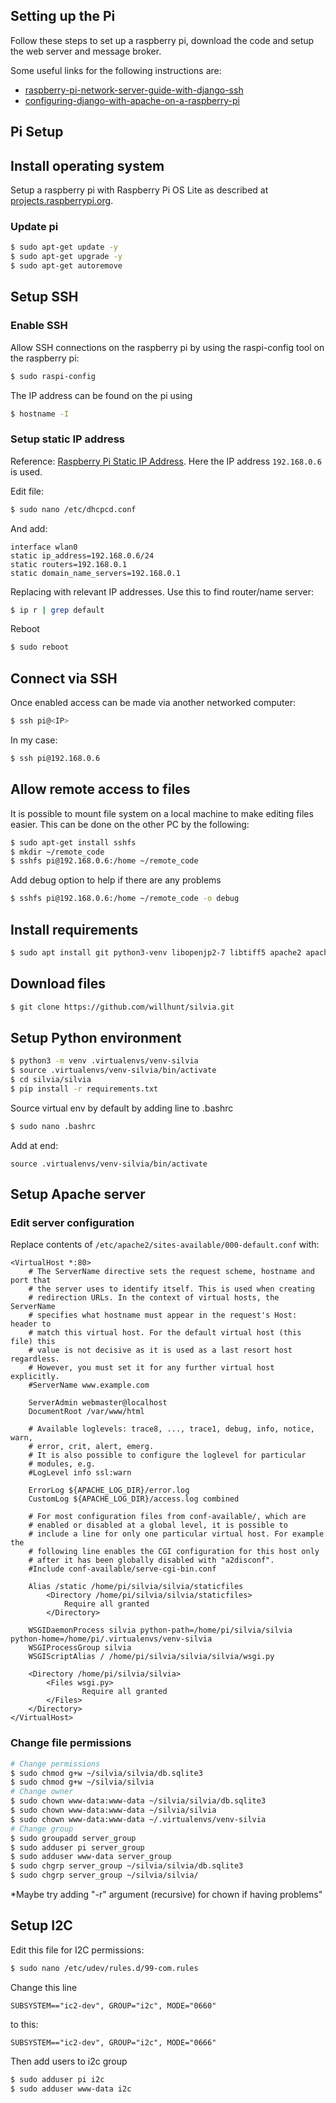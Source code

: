 ## Setting up the Pi
Follow these steps to set up a raspberry pi, download the code and setup the web server and message broker.

Some useful links for the following instructions are:
* [raspberry-pi-network-server-guide-with-django-ssh](https://www.codingforentrepreneurs.com/blog/raspberry-pi-network-server-guide-with-django-ssh/)
* [configuring-django-with-apache-on-a-raspberry-pi](https://mikesmithers.wordpress.com/2017/02/21/configuring-django-with-apache-on-a-raspberry-pi/)

## Pi Setup
## Install operating system
Setup a raspberry pi with Raspberry Pi OS Lite as described at [projects.raspberrypi.org](https://projects.raspberrypi.org/en/projects/raspberry-pi-setting-up).

### Update pi
```bash
$ sudo apt-get update -y
$ sudo apt-get upgrade -y
$ sudo apt-get autoremove
```

## Setup SSH
### Enable SSH
Allow SSH connections on the raspberry pi by using the raspi-config tool on the raspberry pi:
```bash
$ sudo raspi-config
```
The IP address can be found on the pi using
```bash
$ hostname -I
```

### Setup static IP address
Reference: [Raspberry Pi Static IP Address](https://pimylifeup.com/raspberry-pi-static-ip-address/). Here the IP address `192.168.0.6` is used.

Edit file:
```bash
$ sudo nano /etc/dhcpcd.conf
```

And add:
```
interface wlan0
static ip_address=192.168.0.6/24
static routers=192.168.0.1
static domain_name_servers=192.168.0.1
```

Replacing with relevant IP addresses. Use this to find router/name server:
```bash
$ ip r | grep default
```

Reboot
```bash
$ sudo reboot
```

## Connect via SSH
Once enabled access can be made via another networked computer:
```bash
$ ssh pi@<IP>
```
In my case:
```bash
$ ssh pi@192.168.0.6
```

## Allow remote access to files
It is possible to mount file system on a local machine to make editing files easier. This can be done on the other PC by the following:
```bash
$ sudo apt-get install sshfs
$ mkdir ~/remote_code
$ sshfs pi@192.168.0.6:/home ~/remote_code
```
Add debug option to help if there are any problems
```bash
$ sshfs pi@192.168.0.6:/home ~/remote_code -o debug
```

## Install requirements
```bash
$ sudo apt install git python3-venv libopenjp2-7 libtiff5 apache2 apache2-dev libapache2-mod-wsgi-py3 redis-server i2c-tools -y
```

## Download files
```bash
$ git clone https://github.com/willhunt/silvia.git
```

## Setup Python environment
```bash
$ python3 -m venv .virtualenvs/venv-silvia
$ source .virtualenvs/venv-silvia/bin/activate
$ cd silvia/silvia
$ pip install -r requirements.txt
```

Source virtual env by default by adding line to .bashrc
```bash
$ sudo nano .bashrc
```
Add at end:
```
source .virtualenvs/venv-silvia/bin/activate
```

## Setup Apache server
### Edit server configuration
Replace contents of `/etc/apache2/sites-available/000-default.conf` with:

```
<VirtualHost *:80>
    # The ServerName directive sets the request scheme, hostname and port that
    # the server uses to identify itself. This is used when creating
    # redirection URLs. In the context of virtual hosts, the ServerName
    # specifies what hostname must appear in the request's Host: header to
    # match this virtual host. For the default virtual host (this file) this
    # value is not decisive as it is used as a last resort host regardless.
    # However, you must set it for any further virtual host explicitly.
    #ServerName www.example.com

    ServerAdmin webmaster@localhost
    DocumentRoot /var/www/html

    # Available loglevels: trace8, ..., trace1, debug, info, notice, warn,
    # error, crit, alert, emerg.
    # It is also possible to configure the loglevel for particular
    # modules, e.g.
    #LogLevel info ssl:warn

    ErrorLog ${APACHE_LOG_DIR}/error.log
    CustomLog ${APACHE_LOG_DIR}/access.log combined

    # For most configuration files from conf-available/, which are
    # enabled or disabled at a global level, it is possible to
    # include a line for only one particular virtual host. For example the
    # following line enables the CGI configuration for this host only
    # after it has been globally disabled with "a2disconf".
    #Include conf-available/serve-cgi-bin.conf

    Alias /static /home/pi/silvia/silvia/staticfiles
        <Directory /home/pi/silvia/silvia/staticfiles>
            Require all granted
        </Directory>

    WSGIDaemonProcess silvia python-path=/home/pi/silvia/silvia python-home=/home/pi/.virtualenvs/venv-silvia
    WSGIProcessGroup silvia
    WSGIScriptAlias / /home/pi/silvia/silvia/silvia/wsgi.py

    <Directory /home/pi/silvia/silvia>
        <Files wsgi.py>
                Require all granted
        </Files>
    </Directory>
</VirtualHost>
```

### Change file permissions
```bash
# Change permissions
$ sudo chmod g+w ~/silvia/silvia/db.sqlite3 
$ sudo chmod g+w ~/silvia/silvia
# Change owner
$ sudo chown www-data:www-data ~/silvia/silvia/db.sqlite3
$ sudo chown www-data:www-data ~/silvia/silvia
$ sudo chown www-data:www-data ~/.virtualenvs/venv-silvia
# Change group
$ sudo groupadd server_group
$ sudo adduser pi server_group
$ sudo adduser www-data server_group
$ sudo chgrp server_group ~/silvia/silvia/db.sqlite3
$ sudo chgrp server_group ~/silvia/silvia/
```

*Maybe try adding "-r" argument (recursive) for chown if having problems"


## Setup I2C
Edit this file for I2C permissions:

```bash
$ sudo nano /etc/udev/rules.d/99-com.rules
```
Change this line
```
SUBSYSTEM=="ic2-dev", GROUP="i2c", MODE="0660"
```
to this:
```
SUBSYSTEM=="ic2-dev", GROUP="i2c", MODE="0666"
```

Then add users to i2c group
```bash
$ sudo adduser pi i2c
$ sudo adduser www-data i2c
```
